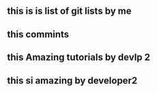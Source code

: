 ## this is is list of git lists by me 
## this commints
## this Amazing tutorials by devlp 2 
## this si amazing by developer2 
